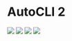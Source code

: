 # AutoCLI 2

![](https://img.shields.io/github/stars/Robert-RKKR/AutoCli2-v0.1) 
[![](https://img.shields.io/github/forks/Robert-RKKR/AutoCli2-v0.1)](https://github.com/Robert-RKKR/AutoCli2-v0.1/fork)
[![](https://img.shields.io/github/issues/Robert-RKKR/AutoCli2-v0.1)](https://github.com/Robert-RKKR/AutoCli2-v0.1/issues)
![](https://img.shields.io/twitter/url?url=https%3A%2F%2Fgithub.com%2Fmavenium%2FPyEditorial)
